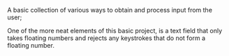 A basic collection of various ways to obtain and process input from the user;

One of the more neat elements of this basic project, is a text field that only takes floating numbers and rejects any keystrokes that do not form a floating number.
